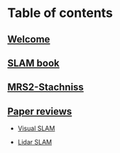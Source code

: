# Table of contents

## [Welcome](README.md)

## [SLAM book](slam-book/slam-book.md)

## [MRS2-Stachniss](mrs2/mrs2-lecture.md)

## [Paper reviews](paper-reviews/paper-reviews.md)

- [Visual SLAM](paper-reviews/visual-slam.md)

- [Lidar SLAM](paper-reviews/lidar-slam.md)

  

